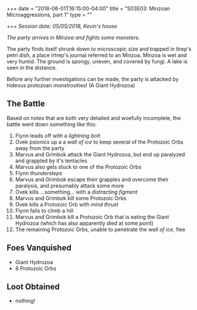 +++
date = "2018-06-01T16:15:00-04:00"
title = "S03E03: Minzoan Microaggressions, part 1"
type = ""

+++
_Session date: 05/05/2018, Kevin's house_

_The party arrives in Minzoa and fights some monsters._

The party finds itself shrunk down to microscopic size and trapped in Itrep's petri dish, a place Irtrep's journal referred to an Minzoa. Minzoa is wet and very humid. The ground is spongy, uneven, and covered by fungi. A lake is seen in the distance. 

Before any further investigations can be made, the party is attacked by hideous protozoan monstrosities! (A Giant Hydrozoa)

## The Battle

Based on notes that are both very detailed and woefully incomplete, the battle went down something like this:

1. Flynn leads off with a _lightning bolt_
2. Ovek psionics up a a _wall of ice_ to keep several of the Protozoic Orbs away from the party
3. Marvus and Grimbok attack the Giant Hydrozoa, but end up paralyzed and grappled by it's tentacles
4. Marvus also gets stuck to one of the Protozoic Orbs
5. Flynn _thundersteps_
6. Marvus and Grimbok escape their grapples and overcome their paralysis, and presumably attack some more
7. Ovek kills ...something... with a _distracting figment_
8. Marvus and Grimbok kill some Protozoic Orbs
9. Ovek kills a Protozoic Orb with _mind thrust_
10. Flynn fails to climb a hill
11. Marvus and Grimbok kill a Protozoic Orb that is eating the Giant Hydrozoa (which has also apparently died at some point)
12. The remaining Protozoic Orbs, unable to penetrate the _wall of ice_, flee


## Foes Vanquished

* Giant Hydrozoa
* 8 Protozoic Orbs

## Loot Obtained

* nothing!